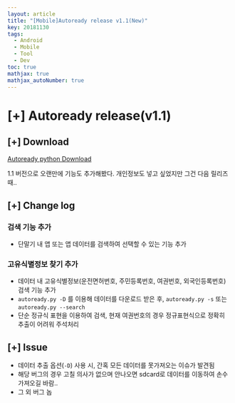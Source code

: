 ```yaml
---
layout: article
title: "[Mobile]Autoready release v1.1(New)"
key: 20181130
tags:
  - Android
  - Mobile
  - Tool
  - Dev
toc: true
mathjax: true
mathjax_autoNumber: true
---
```


# [+] Autoready release(v1.1)

<!--more-->

## [+] Download

<a href="https://github.com/Shhoya/Shhoya_autoready/raw/master/Release/Python Release(v1.1 New)/Autoready_v1.1.zip">Autoready python Download</a>

1.1 버전으로 오랜만에 기능도 추가해봤다. 개인정보도 넣고 싶었지만 그건 다음 릴리즈 때..

## [+] Change log

### 검색 기능 추가

- 단말기 내 앱 또는 앱 데이터를 검색하여 선택할 수 있는 기능 추가

### 고유식별정보 찾기 추가

- 데이터 내 고유식별정보(운전면허번호, 주민등록번호, 여권번호, 외국인등록번호) 검색 기능 추가
- `autoready.py -D` 를 이용해 데이터를 다운로드 받은 후, `autoready.py -s` 또는 `autoready.py --search`
- 단순 정규식 표현을 이용하여 검색, 현재 여권번호의 경우 정규표현식으로 정확히 추출이 어려워 주석처리

## [+] Issue

- 데이터 추출 옵션(`-D`) 사용 시, 간혹 모든 데이터를 못가져오는 이슈가 발견됨
- 해당 버그의 경우 고칠 의사가 없으며 안나오면 sdcard로 데이터를 이동하여 손수 가져오길 바람..
- 그 외 버그 놉

